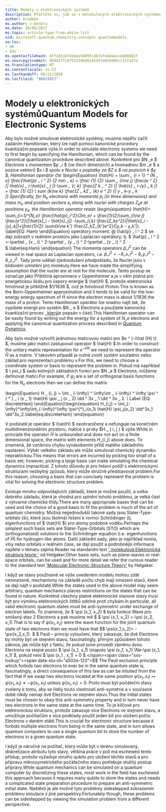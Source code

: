 ```yaml
---
title: Modely u elektronických systémů
description: Přečtěte si, jak se v molekulových elektronických systémech simulují pomocí modelování.
author: bradben
ms.author: v-benbra
ms.date: 10/09/2017
ms.topic: article-type-from-white-list
uid: microsoft.quantum.chemistry.concepts.quantummodels
no-loc:
- Q#
- $$v
ms.openlocfilehash: 4ff3d11bfd4dae5489fc4b7efe4da4ccda00882f
ms.sourcegitcommit: 9b0d1ffc8752334bd6145457a826505cc31fa27a
ms.translationtype: MT
ms.contentlocale: cs-CZ
ms.lasthandoff: 09/21/2020
ms.locfileid: "90833917"
---
```

# <a name="quantum-models-for-electronic-systems"></a><span data-ttu-id="a502e-103">Modely u elektronických systémů</span><span class="sxs-lookup"><span data-stu-id="a502e-103">Quantum Models for Electronic Systems</span></span>

<span data-ttu-id="a502e-104">Aby bylo možné simulovat elektronické systémy, musíme nejdřív začít zadáním Hamiltonian, který lze najít pomocí kanonické procedury kvantizační popsané výše.</span><span class="sxs-lookup"><span data-stu-id="a502e-104">In order to simulate electronic systems we need to first begin by specifying the Hamiltonian, which can be found by the canonical quantization procedure described above.</span></span>
<span data-ttu-id="a502e-105">Konkrétně pro $N _e $ Electrons s momentem $p _i $ (ve třech dimenzích) a hromadnou $m _e $ a pozice vektorů $x _i $ spolu s Nuclei s poplatky za $Z e $ na pozicích _k $y $, Hamiltonian operátor čte \begin{Equation} \hat{H} = \sum \_ {i = 1} ^ {N \_ e} \frac{\hat{p} \_ i ^ 2} {2 min \_ e} + \frac {1} {2} \sum \_ {i\ne j} \frac{e ^ 2} {| \hat{x} \_ i-\hat{x} \_ j |}-\sum \_ {i, k} \frac{Z k \_ ^ 2} {| \hat{x} \_ i-{y} \_ k |} + \frac {1} {2} \ sum_ {k\ne k} \frac{Z \_ kZ \_ {k} e ^ 2} {| y \_ k-y \_ k |}.</span><span class="sxs-lookup"><span data-stu-id="a502e-105">Specifically, for $N_e$ electrons with momenta $p_i$ (in three dimensions) and mass $m_e$  and position vectors $x_i$ along with nuclei with charges $Z_k e$ at positions $y_k$, the Hamiltonian operator reads \begin{equation} \hat{H}= \sum\_{i=1}^{N\_e} \frac{\hat{p}\_i^2}{2m\_e} + \frac{1}{2}\sum\_{i\ne j} \frac{e^2}{|\hat{x}\_i - \hat{x}\_j|} -\sum\_{i,k} \frac{Z\_ke^2}{|\hat{x}\_i - {y}\_k|}+\frac{1}{2} \sum_{k\ne k'} \frac{Z\_kZ\_{k'}e^2}{|y\_k - y\_k'|}.</span></span> <span data-ttu-id="a502e-106">\label{EQ: Ham} \end{Equation} operátory moment. @ \hat{p} \_ i ^ 2 $ se dají zobrazit v reálném prostoru jako Laplacian operátory, tj. $ \hat{p} \_ i ^ 2 =-\partial \_ {x \_ i} ^ 2-\partial \_ {y \_ i} ^ 2-\partial \_ {z \_ i} ^ 2 $.</span><span class="sxs-lookup"><span data-stu-id="a502e-106">\label{eq:Ham} \end{equation} The momenta operators $\hat{p}\_i^2$ can be viewed in real space as Laplacian operators, i.e. $\hat{p}\_i^2 = -\partial\_{x\_i}^2 - \partial\_{y\_i}^2 - \partial\_{z\_i}^2$.</span></span>
<span data-ttu-id="a502e-107">Tady jsme udělali zjednodušení předpokladu, že Nuclei jsou v klidovém umístění pro molekuly.</span><span class="sxs-lookup"><span data-stu-id="a502e-107">Here we have made the simplifying assumption that the nuclei are at rest for the molecule.</span></span>
<span data-ttu-id="a502e-108">Tento postup se označuje jako Přibližná aproximace v Oppenheimer a je v něm platná pro energetickou škálu pro úspory energie $ \hat{H} $, protože elektronická hmotnost je přibližně $1/1836 $, což je hmotnost Proton.</span><span class="sxs-lookup"><span data-stu-id="a502e-108">This is known as the Born-Oppenheimer approximation and it tends to be valid for the low-energy energy spectrum of $\hat{H}$ since the electron mass is about $1/1836$ the mass of a proton.</span></span>
<span data-ttu-id="a502e-109">Tento Hamiltonian operátor lze snadno najít tak, že vypíšete energii pro systém $N \_ e $ Electrons a použijete kanonický kvantizační proces [, který](xref:microsoft.quantum.chemistry.concepts.quantumdynamics)je popsán v části.</span><span class="sxs-lookup"><span data-stu-id="a502e-109">This Hamiltonian operator can be easily found by writing out the energy for a system of $N\_e$ electrons and applying the canonical quantization process described in [Quantum Dynamics](xref:microsoft.quantum.chemistry.concepts.quantumdynamics).</span></span>

<span data-ttu-id="a502e-110">Aby bylo možné vytvořit jednotnou maticovou matici pro $e ^ {-i\hat {H} t} $, musíme jako matici zastupovat operator $ \hat{H} $.</span><span class="sxs-lookup"><span data-stu-id="a502e-110">In order to construct the unitary matrix representation for $e^{-i\hat{H} t}$ we need to represent the operator $\hat{H}$ as a matrix.</span></span>
<span data-ttu-id="a502e-111">V takovém případě je nutné zvolit systém souřadnic nebo základ pro reprezentaci problému v.</span><span class="sxs-lookup"><span data-stu-id="a502e-111">For this, we need to choose a coordinate system or basis to represent the problem in.</span></span>
<span data-ttu-id="a502e-112">Pokud má například $ \ psi_j $ sadu kolmých základních funkcí pro $N _e $ Electrons, můžeme definovat matici.</span><span class="sxs-lookup"><span data-stu-id="a502e-112">For example, if $\psi_j$ are a set of orthogonal basis functions for the $N_e$ electrons then we can define the matrix</span></span>

<span data-ttu-id="a502e-113">\begin{Equation} H \_ {i, j} = \int \_ {-\infty} ^ \infty\int \_ {-\infty} ^ \infty \psi ^ { \* } \_ i (x \_ 1) \hat{H} \psi \_ j (x \_ 2) \dd ^ 3x \_ 1 \dd ^ 3x \_ 2. \ Label {EQ: discreteHam} \end{Equation}</span><span class="sxs-lookup"><span data-stu-id="a502e-113">\begin{equation} H\_{i,j} = \int\_{-\infty}^\infty\int\_{-\infty}^\infty \psi^{\*}\_i(x\_1) \hat{H} \psi\_j(x\_2) \dd^3x\_1 \dd^3x\_2.\label{eq:discreteHam} \end{equation}</span></span>

<span data-ttu-id="a502e-114">V podstatě je operátor $ \hat{H} $ neohraničený a nefunguje na konečném multidimenzionálním prostoru, matice s prvky $H \_ \{ i, j \} $ výše.</span><span class="sxs-lookup"><span data-stu-id="a502e-114">While in principle the operator $\hat{H}$ is unbounded and does not act on a finite dimensional space, the matrix with elements $H\_\{i,j\}$ above does.</span></span>
<span data-ttu-id="a502e-115">To znamená, že vzniknou chybu vynásobením příliš malého základního nastavení. Výběr velkého základu ale může simulovat chemický dynamiku nepraktickou.</span><span class="sxs-lookup"><span data-stu-id="a502e-115">This means that errors are incurred by picking too small of a basis set; however, picking a large basis can make simulating the chemical dynamics impractical.</span></span>
<span data-ttu-id="a502e-116">Z tohoto důvodu je pro řešení potíží s elektronickými strukturami nezbytný způsob, který může stručně představovat problém.</span><span class="sxs-lookup"><span data-stu-id="a502e-116">For this reason, choosing a basis that can concisely represent the problem is vital for solving the electronic structure problem.</span></span>

<span data-ttu-id="a502e-117">Existuje mnoho odpovídajících základů, které je možné použít, a volba dobrého základu, která je vhodná pro splnění tohoto problému, je velká část z výtvarné chemické třídy.</span><span class="sxs-lookup"><span data-stu-id="a502e-117">There are many appropriate bases that can be used and the choice of a good basis to fit the problem is much of the art of quantum chemistry.</span></span>
<span data-ttu-id="a502e-118">Možná nejjednodušší takové sady jsou Slater-Type-orbitals (ši), které jsou (kolmá) řešení k rovnici Schrödinger (tj. eigenfunctions of $ \hat{H} $) pro atomy podobné vodíku.</span><span class="sxs-lookup"><span data-stu-id="a502e-118">Perhaps the simplest such basis sets are Slater-Type-Orbitals (STO) which are (orthogonalized) solutions to the Schrödinger equation (i.e. eigenfunctions of $\hat{H}$) for hydrogen-like atoms.</span></span>
<span data-ttu-id="a502e-119">Další základní sady, jako je například rovina, vlny nebo orbitals v reálném čase, se dají použít a podrobnější informace najdete v tématu zajímá Reader na standardní text [' molekulová Elektronická struktura teorie '](https://onlinelibrary.wiley.com/doi/book/10.1002/9781119019572) od Helgaker.</span><span class="sxs-lookup"><span data-stu-id="a502e-119">Other basis sets, such as plane-waves or real-space orbitals, can be used and for more detail we refer the curious reader to the standard text ['Molecular Electronic-Structure Theory'](https://onlinelibrary.wiley.com/doi/book/10.1002/9781119019572) by Helgaker.</span></span>

<span data-ttu-id="a502e-120">I když se stavy používané ve výše uvedeném modelu mohou zdát neomezeně, mechanismy na základě počtu chyb mají omezení stavů, které se dají najít v podstatě.</span><span class="sxs-lookup"><span data-stu-id="a502e-120">While the states used in the above model may seem arbitrary, quantum mechanics places restrictions on the states that can be found in nature.</span></span>
<span data-ttu-id="a502e-121">Konkrétně všechny platné elektronické stavové stavy musí být pro výměnu elektronických štítků odolné proti chybám.</span><span class="sxs-lookup"><span data-stu-id="a502e-121">In particular, all valid electronic quantum states must be anti-symmetric under exchange of electron labels.</span></span>
<span data-ttu-id="a502e-122">To znamená, že $ \psi (x_1, x_2) $ byla funkce Wave pro smíšený stav 2 Electrons a pak musíme mít $ $ \psi (x_1, x_2) =-\psi (x_2, x_1).</span><span class="sxs-lookup"><span data-stu-id="a502e-122">That is to say if $\psi(x_1,x_2)$ were the wave function for the joint quantum state of two electrons then we must have that $$ \psi(x_1,x_2)= - \psi(x_2,x_1).</span></span>
<span data-ttu-id="a502e-123">$ $ Pauli – princip vyloučení, který zakazuje, že dvě Electrons by mohly být ve stejném stavu, fascinatingly, přímým způsobem tohoto zákona, jak může být z faktu, že pokud jsme provedli záměnu dvou Electrons na stejné pozici $ \psi (x_1, x_1) \mapsto \psi (x_1, x_1) \Ne-\psi (x_1, x_1) $, pokud není $ \psi (x_1 , x_1) = 0 $.</span><span class="sxs-lookup"><span data-stu-id="a502e-123">$$ The Pauli exclusion principle which forbids two electrons to ever be in the same quantum state is, fascinatingly, a direct consequence of this law as can be intuited from the fact that if we swap two electrons located at the same position $\psi(x_1,x_1)\mapsto \psi(x_1,x_1) \ne -\psi(x_1,x_1)$ unless $\psi(x_1,x_1)=0$.</span></span>
<span data-ttu-id="a502e-124">Proto musí být počáteční stavy zvoleny k tomu, aby se řídily touto vlastností anti-symetrie a v současné době nikdy nemají dvě Electrons ve stejném stavu.</span><span class="sxs-lookup"><span data-stu-id="a502e-124">Thus the initial states must be chosen to obey this anti-symmetry property and in turn never have two electrons in the same state at the same time.</span></span>
<span data-ttu-id="a502e-125">To je klíčové pro elektronickou strukturu, protože zakazuje více Electrons ve stejném stavu, a umožňuje počítačům s více podklady použít jeden bit pro uložení počtu Electrons v daném státě.</span><span class="sxs-lookup"><span data-stu-id="a502e-125">This is crucial for electronic structure because it forbids multiple electrons from being in the same state, and in turn allows quantum computers to use a single quantum bit to store the number of electrons in a given quantum state.</span></span>

<span data-ttu-id="a502e-126">I když je náročné na počítač, který může být v terénu simulovaný, diskretizace atributu tyto stavy, většina práce v poli má eschewed tento přístup, protože vyžaduje mnoho qubits pro uložení těchto stavů a pro přípravu mikrosymetrického počátečního stavu potřebuje složitý postup přípravy.</span><span class="sxs-lookup"><span data-stu-id="a502e-126">While quantum mechanics can be simulated on a quantum computer by discretizing these states, most work in the field has eschewed this approach because it requires many qubits to store the states and needs a complicated state preparation procedure to prepare an anti-symmetric initial state.</span></span>
<span data-ttu-id="a502e-127">Naštěstí je ale možné tyto problémy sidestepped zobrazením problému simulace z jiné perspektivy.</span><span class="sxs-lookup"><span data-stu-id="a502e-127">Fortunately though, these problems can be sidestepped by viewing the simulation problem from a different perspective.</span></span>
